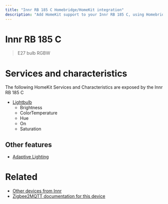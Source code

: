 ```yaml
---
title: "Innr RB 185 C Homebridge/HomeKit integration"
description: "Add HomeKit support to your Innr RB 185 C, using Homebridge, Zigbee2MQTT and homebridge-z2m."
---
```

<!---
This file has been GENERATED using src/docgen/docgen.ts
DO NOT EDIT THIS FILE MANUALLY!
-->
# Innr RB 185 C
> E27 bulb RGBW


# Services and characteristics
The following HomeKit Services and Characteristics are exposed by
the Innr RB 185 C

* [Lightbulb](../../light.md)
  * Brightness
  * ColorTemperature
  * Hue
  * On
  * Saturation


## Other features
* [Adaptive Lighting](../../light.md)


# Related
* [Other devices from Innr](../index.md#innr)
* [Zigbee2MQTT documentation for this device](https://www.zigbee2mqtt.io/devices/RB_185_C.html)